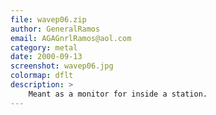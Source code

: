 ```yaml
---
file: wavep06.zip
author: GeneralRamos
email: AGAGnrlRamos@aol.com
category: metal
date: 2000-09-13
screenshot: wavep06.jpg
colormap: dflt
description: >
    Meant as a monitor for inside a station.
---
```

